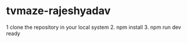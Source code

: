# tvmaze-rajeshyadav
1 clone the repository in your local system
2. npm install 
3. npm run dev 
ready 
